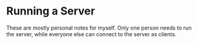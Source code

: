 # Running a Server

These are mostly personal notes for myself. Only one person needs to run the server, while everyone else can connect to the server as clients.
